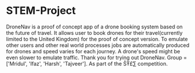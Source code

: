 # STEM-Project
DroneNav is a proof of concept app of a drone booking system based on the future of travel.
It allows user to book drones for their travel(currently limited to the United Kingdom) for the proof of concept version.
To emulate other users and other real world processes jobs are automatically produced for drones and speed varies for each journey.
A drone's speed might be even slower to emulate traffic.
Thank you for trying out DroneNav.
Group = ['Mridul', 'Ifaz', 'Harsh', 'Tajveer'].
As part of the ŠŦ£∑ competition.
